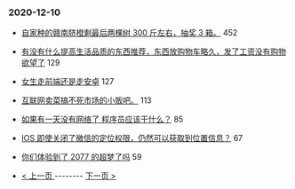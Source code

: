 ### 2020-12-10 
- [自家种的赣南脐橙剩最后两棵树 300 斤左右，抽奖 3 箱。](https://www.v2ex.com/t/734087) 452
- [有没有什么提高生活品质的东西推荐，东西放购物车略久，发了工资没有购物欲望了](https://www.v2ex.com/t/733933) 129
- [女生走前端还是走安卓](https://www.v2ex.com/t/733980) 127
- [互联网卖菜搞不死市场的小贩吧。](https://www.v2ex.com/t/734066) 113
- [如果有一天没有网络了 程序员应该干什么？](https://www.v2ex.com/t/734010) 85
- [IOS 即使关闭了微信的定位权限，仍然可以获取到位置信息？](https://www.v2ex.com/t/734078) 67
- [你们体验到了 2077 的超梦了吗](https://www.v2ex.com/t/733978) 59 

- [ < 上一页 ](https://github.com/able8/v2ex-hot-record/blob/master/2020-12-09.md) -------- [ 下一页 > ](https://github.com/able8/v2ex-hot-record/blob/master/2020-12-11.md)